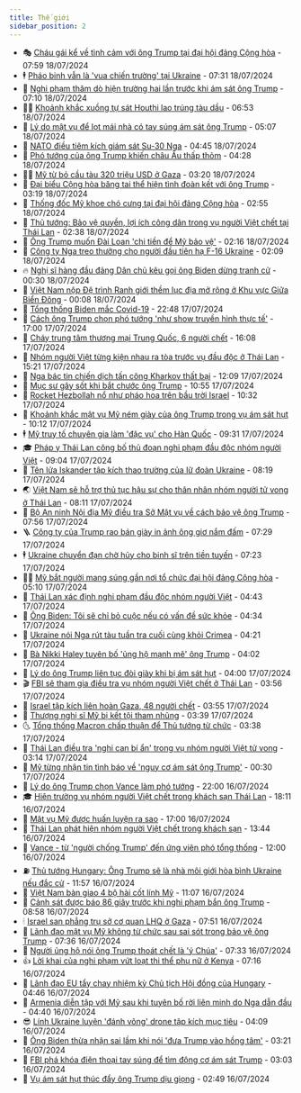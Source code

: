```yaml
---
title: Thế giới
sidebar_position: 2
---
```


<!-- vnexpress-the-gioi:START -->
- 🎭 [Cháu gái kể về tình cảm với ông Trump tại đại hội đảng Cộng hòa](https://vnexpress.net/chau-gai-ke-ve-tinh-cam-voi-ong-trump-tai-dai-hoi-dang-cong-hoa-4771575.html) - 07:59 18/07/2024
- 🕴 [Pháo binh vẫn là &#39;vua chiến trường&#39; tại Ukraine](https://vnexpress.net/phao-binh-van-la-vua-chien-truong-tai-ukraine-4771044.html) - 07:31 18/07/2024
- 🤭 [Nghi phạm thăm dò hiện trường hai lần trước khi ám sát ông Trump](https://vnexpress.net/nghi-pham-tham-do-hien-truong-hai-lan-truoc-khi-am-sat-ong-trump-4771465.html) - 07:10 18/07/2024
- 🧑‍💻 [Khoảnh khắc xuồng tự sát Houthi lao trúng tàu dầu](https://vnexpress.net/khoanh-khac-xuong-tu-sat-houthi-lao-trung-tau-dau-4771559.html) - 06:53 18/07/2024
- 🦏 [Lý do mật vụ để lọt mái nhà có tay súng ám sát ông Trump](https://vnexpress.net/ly-do-mat-vu-de-lot-mai-nha-co-tay-sung-am-sat-ong-trump-4771307.html) - 05:07 18/07/2024
- 🦒 [NATO điều tiêm kích giám sát Su-30 Nga](https://vnexpress.net/nato-dieu-tiem-kich-giam-sat-su-30-nga-4771473.html) - 04:45 18/07/2024
- 🌈 [Phó tướng của ông Trump khiến châu Âu thấp thỏm](https://vnexpress.net/pho-tuong-cua-ong-trump-khien-chau-au-thap-thom-4770913.html) - 04:28 18/07/2024
- 🧑‍🏫 [Mỹ từ bỏ cầu tàu 320 triệu USD ở Gaza](https://vnexpress.net/my-tu-bo-cau-tau-320-trieu-usd-o-gaza-4771466.html) - 03:20 18/07/2024
- 🐲 [Đại biểu Cộng hòa băng tai thể hiện tình đoàn kết với ông Trump](https://vnexpress.net/dai-bieu-cong-hoa-bang-tai-the-hien-tinh-doan-ket-voi-ong-trump-4771410.html) - 03:19 18/07/2024
- 🦒 [Thống đốc Mỹ khoe chó cưng tại đại hội đảng Cộng hòa](https://vnexpress.net/thong-doc-my-khoe-cho-cung-tai-dai-hoi-dang-cong-hoa-4771401.html) - 02:55 18/07/2024
- 🐻 [Thủ tướng: Bảo vệ quyền, lợi ích công dân trong vụ người Việt chết tại Thái Lan](https://vnexpress.net/thu-tuong-bao-ve-quyen-loi-ich-cong-dan-trong-vu-nguoi-viet-chet-tai-thai-lan-4771407.html) - 02:38 18/07/2024
- 🚀 [Ông Trump muốn Đài Loan &#39;chi tiền để Mỹ bảo vệ&#39;](https://vnexpress.net/ong-trump-muon-dai-loan-chi-tien-de-my-bao-ve-4771370.html) - 02:16 18/07/2024
- 🥰 [Công ty Nga treo thưởng cho người đầu tiên hạ F-16 Ukraine](https://vnexpress.net/cong-ty-nga-treo-thuong-cho-nguoi-dau-tien-ha-f-16-ukraine-4771395.html) - 02:09 18/07/2024
- 🔥 [Nghị sĩ hàng đầu đảng Dân chủ kêu gọi ông Biden dừng tranh cử](https://vnexpress.net/nghi-si-hang-dau-dang-dan-chu-keu-goi-ong-biden-dung-tranh-cu-4771359.html) - 00:30 18/07/2024
- 🥳 [Việt Nam nộp Đệ trình Ranh giới thềm lục địa mở rộng ở Khu vực Giữa Biển Đông](https://vnexpress.net/viet-nam-nop-de-trinh-ranh-gioi-them-luc-dia-mo-rong-o-khu-vuc-giua-bien-dong-4771371.html) - 00:08 18/07/2024
- 💼 [Tổng thống Biden mắc Covid-19](https://vnexpress.net/tong-thong-biden-mac-covid-19-4771364.html) - 22:48 17/07/2024
- 🤡 [Cách ông Trump chọn phó tướng &#39;như show truyền hình thực tế&#39;](https://vnexpress.net/cach-ong-trump-chon-pho-tuong-nhu-show-truyen-hinh-thuc-te-4770663.html) - 17:00 17/07/2024
- 🌁 [Cháy trung tâm thương mại Trung Quốc, 6 người chết](https://vnexpress.net/chay-trung-tam-thuong-mai-trung-quoc-6-nguoi-chet-4771349.html) - 16:08 17/07/2024
- 🤩 [Nhóm người Việt từng kiện nhau ra tòa trước vụ đầu độc ở Thái Lan](https://vnexpress.net/nhom-nguoi-viet-tung-kien-nhau-ra-toa-truoc-vu-dau-doc-o-thai-lan-4771341.html) - 15:21 17/07/2024
- 🎉 [Nga bác tin chiến dịch tấn công Kharkov thất bại](https://vnexpress.net/nga-bac-tin-chien-dich-tan-cong-kharkov-that-bai-4771313.html) - 12:09 17/07/2024
- 🎉 [Mục sư gây sốt khi bắt chước ông Trump](https://vnexpress.net/muc-su-gay-sot-khi-bat-chuoc-ong-trump-4771290.html) - 10:55 17/07/2024
- 🌁 [Rocket Hezbollah nổ như pháo hoa trên bầu trời Israel](https://vnexpress.net/rocket-hezbollah-no-nhu-phao-hoa-tren-bau-troi-israel-4771278.html) - 10:32 17/07/2024
- 🌊 [Khoảnh khắc mật vụ Mỹ ném giày của ông Trump trong vụ ám sát hụt](https://vnexpress.net/khoanh-khac-mat-vu-my-nem-giay-cua-ong-trump-trong-vu-am-sat-hut-4771223.html) - 10:12 17/07/2024
- 🕴 [Mỹ truy tố chuyên gia làm &#39;đặc vụ&#39; cho Hàn Quốc](https://vnexpress.net/my-truy-to-chuyen-gia-lam-dac-vu-cho-han-quoc-4771125.html) - 09:31 17/07/2024
- 🎓 [Pháp y Thái Lan công bố thủ đoạn nghi phạm đầu độc nhóm người Việt](https://vnexpress.net/phap-y-thai-lan-cong-bo-thu-doan-nghi-pham-dau-doc-nhom-nguoi-viet-4771258.html) - 09:04 17/07/2024
- 🦩 [Tên lửa Iskander tập kích thao trường của lữ đoàn Ukraine](https://vnexpress.net/ten-lua-iskander-tap-kich-thao-truong-cua-lu-doan-ukraine-4771007.html) - 08:19 17/07/2024
- 🌏 [Việt Nam sẽ hỗ trợ thủ tục hậu sự cho thân nhân nhóm người tử vong ở Thái Lan](https://vnexpress.net/viet-nam-se-ho-tro-thu-tuc-hau-su-cho-than-nhan-nhom-nguoi-tu-vong-o-thai-lan-4771170.html) - 08:11 17/07/2024
- 🌋 [Bộ An ninh Nội địa Mỹ điều tra Sở Mật vụ về cách bảo vệ ông Trump](https://vnexpress.net/bo-an-ninh-noi-dia-my-dieu-tra-so-mat-vu-ve-cach-bao-ve-ong-trump-4771020.html) - 07:56 17/07/2024
- 🪜 [Công ty của Trump rao bán giày in ảnh ông giơ nắm đấm](https://vnexpress.net/cong-ty-cua-trump-rao-ban-giay-in-anh-ong-gio-nam-dam-4770993.html) - 07:29 17/07/2024
- 🕴 [Ukraine chuyển đạn chờ hủy cho binh sĩ trên tiền tuyến](https://vnexpress.net/ukraine-chuyen-dan-cho-huy-cho-binh-si-tren-tien-tuyen-4771019.html) - 07:23 17/07/2024
- 🧑‍🏫 [Mỹ bắt người mang súng gần nơi tổ chức đại hội đảng Cộng hòa](https://vnexpress.net/my-bat-nguoi-mang-sung-gan-noi-to-chuc-dai-hoi-dang-cong-hoa-4770938.html) - 05:10 17/07/2024
- 🌮 [Thái Lan xác định nghi phạm đầu độc nhóm người Việt](https://vnexpress.net/thai-lan-xac-dinh-nghi-pham-dau-doc-nhom-nguoi-viet-4771037.html) - 04:43 17/07/2024
- 🚦 [Ông Biden: Tôi sẽ chỉ bỏ cuộc nếu có vấn đề sức khỏe](https://vnexpress.net/ong-biden-toi-se-chi-bo-cuoc-neu-co-van-de-suc-khoe-4770959.html) - 04:34 17/07/2024
- 💫 [Ukraine nói Nga rút tàu tuần tra cuối cùng khỏi Crimea](https://vnexpress.net/ukraine-noi-nga-rut-tau-tuan-tra-cuoi-cung-khoi-crimea-4771011.html) - 04:21 17/07/2024
- 🤡 [Bà Nikki Haley tuyên bố &#39;ủng hộ mạnh mẽ&#39; ông Trump](https://vnexpress.net/ba-nikki-haley-tuyen-bo-ung-ho-manh-me-ong-trump-4770958.html) - 04:02 17/07/2024
- 🦣 [Lý do ông Trump liên tục đòi giày khi bị ám sát hụt](https://vnexpress.net/ly-do-ong-trump-lien-tuc-doi-giay-khi-bi-am-sat-hut-4770602.html) - 04:00 17/07/2024
- 🎬 [FBI sẽ tham gia điều tra vụ nhóm người Việt chết ở Thái Lan](https://vnexpress.net/fbi-se-tham-gia-dieu-tra-vu-nhom-nguoi-viet-chet-o-thai-lan-4771022.html) - 03:56 17/07/2024
- 🎉 [Israel tập kích liên hoàn Gaza, 48 người chết](https://vnexpress.net/israel-tap-kich-lien-hoan-gaza-48-nguoi-chet-4770923.html) - 03:55 17/07/2024
- 🎡 [Thượng nghị sĩ Mỹ bị kết tội tham nhũng](https://vnexpress.net/thuong-nghi-si-my-bi-ket-toi-tham-nhung-4770905.html) - 03:39 17/07/2024
- 🌜 [Tổng thống Macron chấp thuận để Thủ tướng từ chức](https://vnexpress.net/tong-thong-macron-chap-thuan-de-thu-tuong-tu-chuc-4770910.html) - 03:38 17/07/2024
- 🎡 [Thái Lan điều tra &#39;nghi can bí ẩn&#39; trong vụ nhóm người Việt tử vong](https://vnexpress.net/thai-lan-dieu-tra-nghi-can-bi-an-trong-vu-nhom-nguoi-viet-tu-vong-4770942.html) - 03:14 17/07/2024
- 🤗 [Mỹ từng nhận tin tình báo về &#39;nguy cơ ám sát ông Trump&#39;](https://vnexpress.net/my-tung-nhan-tin-tinh-bao-ve-nguy-co-am-sat-ong-trump-4770898.html) - 00:30 17/07/2024
- 🦩 [Lý do ông Trump chọn Vance làm phó tướng](https://vnexpress.net/ly-do-ong-trump-chon-vance-lam-pho-tuong-4770456.html) - 22:00 16/07/2024
- 🎓 [Hiện trường vụ nhóm người Việt chết trong khách sạn Thái Lan](https://vnexpress.net/hien-truong-vu-nhom-nguoi-viet-chet-trong-khach-san-thai-lan-4770886.html) - 18:11 16/07/2024
- 🌁 [Mật vụ Mỹ được huấn luyện ra sao](https://vnexpress.net/mat-vu-my-duoc-huan-luyen-ra-sao-4770744.html) - 17:00 16/07/2024
- 🤩 [Thái Lan phát hiện nhóm người Việt chết trong khách sạn](https://vnexpress.net/thai-lan-phat-hien-nhom-nguoi-viet-chet-trong-khach-san-4770853.html) - 13:44 16/07/2024
- 👹 [Vance - từ &#39;người chống Trump&#39; đến ứng viên phó tổng thống](https://vnexpress.net/vance-tu-nguoi-chong-trump-den-ung-vien-pho-tong-thong-4770414.html) - 12:00 16/07/2024
- ⛽️ [Thủ tướng Hungary: Ông Trump sẽ là nhà môi giới hòa bình Ukraine nếu đắc cử](https://vnexpress.net/thu-tuong-hungary-ong-trump-se-la-nha-moi-gioi-hoa-binh-ukraine-neu-dac-cu-4770839.html) - 11:57 16/07/2024
- 🚀 [Việt Nam bàn giao 4 bộ hài cốt lính Mỹ](https://vnexpress.net/viet-nam-ban-giao-4-bo-hai-cot-linh-my-4770825.html) - 11:07 16/07/2024
- 🎡 [Cảnh sát được báo 86 giây trước khi nghi phạm bắn ông Trump](https://vnexpress.net/canh-sat-duoc-bao-86-giay-truoc-khi-nghi-pham-ban-ong-trump-4770580.html) - 08:58 16/07/2024
- 🕯 [Israel san phẳng trụ sở cơ quan LHQ ở Gaza](https://vnexpress.net/israel-san-phang-tru-so-co-quan-lhq-o-gaza-4770609.html) - 07:51 16/07/2024
- 🐻 [Lãnh đạo mật vụ Mỹ không từ chức sau sai sót trong bảo vệ ông Trump](https://vnexpress.net/lanh-dao-mat-vu-my-khong-tu-chuc-sau-sai-sot-trong-bao-ve-ong-trump-4770545.html) - 07:36 16/07/2024
- 🚦 [Người ủng hộ nói ông Trump thoát chết là &#39;ý Chúa&#39;](https://vnexpress.net/nguoi-ung-ho-noi-ong-trump-thoat-chet-la-y-chua-4770447.html) - 07:33 16/07/2024
- 👍 [Lời khai của nghi phạm vứt loạt thi thể phụ nữ ở Kenya](https://vnexpress.net/loi-khai-cua-nghi-pham-vut-loat-thi-the-phu-nu-o-kenya-4770588.html) - 07:16 16/07/2024
- 🚀 [Lãnh đạo EU tẩy chay nhiệm kỳ Chủ tịch Hội đồng của Hungary](https://vnexpress.net/lanh-dao-eu-tay-chay-nhiem-ky-chu-tich-hoi-dong-cua-hungary-4770493.html) - 04:46 16/07/2024
- 🌮 [Armenia diễn tập với Mỹ sau khi tuyên bố rời liên minh do Nga dẫn đầu](https://vnexpress.net/armenia-dien-tap-voi-my-sau-khi-tuyen-bo-roi-lien-minh-do-nga-dan-dau-4770521.html) - 04:40 16/07/2024
- 😎 [Lính Ukraine luyện &#39;đánh võng&#39; drone tập kích mục tiêu](https://vnexpress.net/linh-ukraine-luyen-danh-vong-drone-tap-kich-muc-tieu-4770227.html) - 04:09 16/07/2024
- 🐲 [Ông Biden thừa nhận sai lầm khi nói &#39;đưa Trump vào hồng tâm&#39;](https://vnexpress.net/ong-biden-thua-nhan-sai-lam-khi-noi-dua-trump-vao-hong-tam-4770459.html) - 03:21 16/07/2024
- 💫 [FBI phá khóa điện thoại tay súng để tìm động cơ ám sát Trump](https://vnexpress.net/fbi-pha-khoa-dien-thoai-tay-sung-de-tim-dong-co-am-sat-trump-4770487.html) - 03:03 16/07/2024
- 👀 [Vụ ám sát hụt thúc đẩy ông Trump dịu giọng](https://vnexpress.net/vu-am-sat-hut-thuc-day-ong-trump-diu-giong-4770462.html) - 02:49 16/07/2024<!-- vnexpress-the-gioi:END -->
